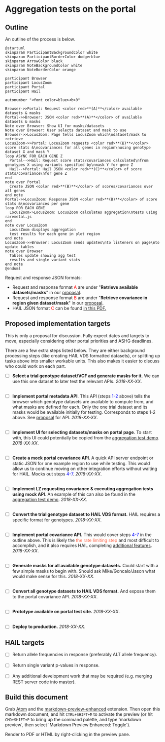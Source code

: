 # Aggregation tests on the portal

## Outline

An outline of the process is below.

```puml
@startuml
skinparam ParticipantBackgroundColor white
skinparam ParticipantBorderColor dodgerblue
skinparam ArrowColor black
skinparam NoteBackgroundColor white
skinparam NoteBorderColor orange

participant Browser
participant LocusZoom
participant Portal
participant Hail

autonumber "<font color=blue><b>0"

Browser->>Portal: Request <color red>**(A)**</color> available datasets & masks
Portal->>Browser: JSON <color red>**(A)**</color> of available datasets & masks
Note over Browser: Show UI for masks/datasets
Note over Browser: User selects dataset and mask to use
Browser->>LocusZoom: Page tells LocusZoom which\ndataset/mask to retrieve
LocusZoom->>Portal: LocusZoom requests <color red>**(B)**</color> score stats &\ncovariances for all genes in region\nusing genotype dataset X and mask Y
loop ASYNC FOR EACH GENE Z
  Portal-->Hail: Request score stats/covariances calculated\nfrom genotypes X using variants specified by\nmask Y for gene Z
  Hail-->Portal: Hail JSON <color red>**(C)**</color> of score stats/covariance\nfor gene Z
end
note over Portal
  Create JSON <color red>**(B)**</color> of scores/covariances over all genes
end note
Portal->>LocusZoom: Response JSON <color red>**(B)**</color> of score stats &\ncovariances per gene
loop FOR EACH GENE
  LocusZoom->LocusZoom: LocusZoom calculates aggregation\ntests using raremetal.js
end
note over LocusZoom
  LocusZoom displays aggregation
  test results for each gene in plot region
end note
LocusZoom->>Browser: LocusZoom sends updates\nto listeners on page\nto update tables
note over Browser
  Tables update showing agg test
  results and single variant stats
end note
@enduml
```

Request and response JSON formats:

* Request and response format <span style='color: red'>A</span> are under "**Retrieve available datasets/masks**" in our [proposal].
* Request and response format <span style='color: red'>B</span> are under "**Retrieve covariance in region given dataset/mask**" in our [proposal].
* HAIL JSON format <span style='color: red'>C</span> can be found [in this PDF.](https://gist.github.com/welchr/74e36d365ddc0b1095db68e43d4b0bdd#file-restserverspec-pdf)

## Proposed implementation targets

This is only a proposal for discussion. Fully expect dates and targets to move, especially considering other portal priorities and ASHG deadlines.

There are a few extra steps listed below. They are either background processing steps (like creating HAIL VDS formatted datasets), or splitting up tasks above into smaller workable units. This also makes it easier to discuss who could work on each part.

- [ ] **Select a trial genotype dataset/VCF and generate masks for it.** We can use this one dataset to later test the relevant APIs. *2018-XX-XX*. <br/><br/>

- [ ] **Implement portal metadata API**. This API (steps <font color='blue'>1-2</font> above) tells the browser which genotype datasets are available to compute from, and what masks are defined for each. Only the one trial dataset and its masks would be available initially for testing. Corresponds to steps 1-2 above. See [proposal](https://github.com/statgen/raremetal.js/blob/master/docs/portal-api.pdf) for API. *2018-XX-XX*. <br/><br/>

- [ ] **Implement UI for selecting datasets/masks on portal page**. To start with, this UI could potentially be copied from the [aggregation test demo](http://statgen.github.io/locuszoom/examples/aggregation_tests.html). *2018-XX-XX*. <br/><br/>

- [ ] **Create a mock portal covariance API**. A quick API server endpoint or static JSON for one example region to use while testing. This would allow us to continue moving on other integration efforts without waiting for HAIL. Mocks out steps <font color='blue'>4-7</font>. *2018-XX-XX*. <br/><br/>

- [ ] **Implement LZ requesting covariance & executing aggregation tests using mock API**. An example of this can also be found in the [aggregation test demo](http://statgen.github.io/locuszoom/examples/aggregation_tests.html). *2018-XX-XX*. <br/><br/>

- [ ] **Convert the trial genotype dataset to HAIL VDS format.** HAIL requires a specific format for genotypes. *2018-XX-XX*. <br/><br/>

- [ ] **Implement portal covariance API.** This would cover steps <font color='blue'>4-7</font> in the outline above. This is likely the <font color='tomato'>the rate limiting step</font> and most difficult to accomplish, and it also requires HAIL completing [additional features](#hail-targets). *2018-XX-XX*. <br/><br/>

- [ ] **Generate masks for all available genotype datasets.** Could start with a few simple masks to begin with. Should ask Mike/Goncalo/Jason what would make sense for this. *2018-XX-XX*. <br/><br/>

- [ ] **Convert all genotype datasets to HAIL VDS format.** And expose them to the portal covariance API. *2018-XX-XX*. <br/><br/>

- [ ] **Prototype available on portal test site.** *2018-XX-XX*. <br/><br/>

- [ ] **Deploy to production.** *2018-XX-XX*.

## HAIL targets

- [ ] Return allele frequencies in response (preferably ALT allele frequency). <br/><br/>
- [ ] Return single variant p-values in response. <br/><br/>
- [ ] Any additional development work that may be required (e.g. merging REST server code into master).

## Build this document

Grab [Atom](https://atom.io/) and the [markdown-preview-enhanced](https://atom.io/packages/markdown-preview-enhanced) extension. Then open this markdown document, and hit `CTRL+SHIFT+M` to activate the preview (or hit `CMD+SHIFT+P` to bring up the command palette, and type 'markdown preview', then select 'Markdown Preview Enhanced: Toggle').

Render to PDF or HTML by right-clicking in the preview pane.

[proposal]: https://github.com/statgen/raremetal.js/blob/master/docs/portal-api.pdf
